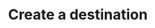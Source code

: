 ---
# -------------------------- #
#      ENDPOINT DETAILS      #
# -------------------------- #

product-type: "connect"
content-type: "api-endpoint"
endpoint: "destinations"
key: "create-a-destination"
version: "4"


# -------------------------- #
#       METHOD DETAILS       #
# -------------------------- #

title: "Create a destination"
method: "post"
short-url: |
  /v{{ endpoint.version }}{{ object.endpoint-url }}
full-url: |
  {{ api.base-url }}{{ endpoint.short-url | flatify }}
short: "{{ api.core-objects.destinations.create.short }}"
description: |
  {{ api.core-objects.destinations.create.description | flatify }}

  Refer to the [Destination and source API availability reference]({{ link.connect.guides.connection-reference | prepend: site.baseurl | append: "#destinations-api-availability" }}) for info on the destinations that are available in the API.


# -------------------------- #
#       METHOD ARGUMENTS     #
# -------------------------- #

arguments:
  - name: "type"
    required: true
    type: "string"
    description: "{{ connect.common.attributes.destination-type | flatify }}"

  - name: "properties"
    required: true
    type: "object"
    description: "A [Destination Form Property object]({{ api.form-properties.destination-forms.section }}) corresponding to the value of `type`."


# -------------------------- #
#           RETURNS          #
# -------------------------- #

returns: |
  If successful, the API will return a status of `200 OK` and a [Destination object]({{ api.core-objects.destinations.object }}) with a `report_card` property.

  The `report_card` property contains the [Destination Report Card object]({{ api.data-structures.report-cards.destination.section }}) for the destination's configuration status.


# ------------------------------ #
#   EXAMPLE REQUEST & RESPONSES  #
# ------------------------------ #

examples:
  - type: "Request"
    language: "json"
    code: |
      curl -X {{ endpoint.method | upcase }} {{ endpoint.full-url | flatify | strip_newlines }} \
           -H "Authorization: Bearer <ACCESS_TOKEN>" \
           -H "Content-Type: application/json" \
           -d "{
                "type":"postgres",
                "properties": {
                  "host":"<HOST>",
                  "port":"5432",
                  "username":"stitch",
                  "database":"demni2mf59dt10",
                  "password":"<PASSWORD>",
                  "ssl":false
                  }
               }"


  - type: "Response"
    language: "json"
    code: |
      {
        "properties": {
          "database": "demni2mf59dt10",
          "encryption_type": "none",
          "host": "<HOST>",
          "port": "5432",
          "ssl": "true",
          "status": "1",
          "username": "stitch"
        },
        "updated_at": "2019-05-24T18:04:08Z",
        "name": "Default Warehouse",
        "type": "postgres",
        "deleted_at": null,
        "system_paused_at": null,
        "stitch_client_id": 116078,
        "paused_at": null,
        "id": 155582,
        "display_name": null,
        "created_at": "2019-05-24T18:03:50Z",
        "report_card": {
          "type": "postgres",
          "current_step": 2,
          "current_step_type": "fully_configured",
          "steps": [
            {
              "type": "form",
              "properties": [
                {
                  "name": "database",
                  "is_required": true,
                  "is_credential": false,
                  "system_provided": false,
                  "property_type": "user_provided",
                  "json_schema": {
                    "type": "string"
                  },
                  "provided": true
                },
                {
                  "name": "encryption_host",
                  "is_required": false,
                  "is_credential": false,
                  "system_provided": false,
                  "property_type": "user_provided",
                  "json_schema": {
                    "anyOf": [
                      {
                        "type": "string",
                        "format": "ipv4"
                      },
                      {
                        "type": "string",
                        "format": "ipv6"
                      },
                      {
                        "type": "string",
                        "format": "hostname"
                      }
                    ]
                  },
                  "provided": false
                },
                {
                  "name": "encryption_port",
                  "is_required": false,
                  "is_credential": false,
                  "system_provided": false,
                  "property_type": "user_provided",
                  "json_schema": {
                    "type": "string",
                    "pattern": "^\\d+$"
                  },
                  "provided": false
                },
                {
                  "name": "encryption_type",
                  "is_required": true,
                  "is_credential": false,
                  "system_provided": false,
                  "property_type": "user_provided",
                  "json_schema": {
                    "type": "string",
                    "pattern": "^(ssh|none)$"
                  },
                  "provided": true
                },
                {
                  "name": "encryption_username",
                  "is_required": false,
                  "is_credential": false,
                  "system_provided": false,
                  "property_type": "user_provided",
                  "json_schema": {
                    "type": "string"
                  },
                  "provided": false
                },
                {
                  "name": "host",
                  "is_required": true,
                  "is_credential": false,
                  "system_provided": false,
                  "property_type": "user_provided",
                  "json_schema": {
                    "anyOf": [
                      {
                        "type": "string",
                        "format": "ipv4"
                      },
                      {
                        "type": "string",
                        "format": "ipv6"
                      },
                      {
                        "type": "string",
                        "format": "hostname"
                      }
                    ]
                  },
                  "provided": true
                },
                {
                  "name": "password",
                  "is_required": true,
                  "is_credential": true,
                  "system_provided": false,
                  "property_type": "user_provided",
                  "json_schema": {
                    "type": "string"
                  },
                  "provided": true
                },
                {
                  "name": "port",
                  "is_required": true,
                  "is_credential": false,
                  "system_provided": false,
                  "property_type": "user_provided",
                  "json_schema": {
                    "type": "string",
                    "pattern": "^\\d+$"
                  },
                  "provided": true
                },
                {
                  "name": "ssl",
                  "is_required": true,
                  "is_credential": false,
                  "system_provided": false,
                  "property_type": "user_provided",
                  "json_schema": {
                    "type": "boolean"
                  },
                  "provided": true
                },
                {
                  "name": "sslrootcert",
                  "is_required": false,
                  "is_credential": false,
                  "system_provided": false,
                  "property_type": "user_provided",
                  "json_schema": {
                    "type": "string"
                  },
                  "provided": false
                },
                {
                  "name": "username",
                  "is_required": true,
                  "is_credential": false,
                  "system_provided": false,
                  "property_type": "user_provided",
                  "json_schema": {
                    "type": "string"
                  },
                  "provided": true
                }
              ]
            },
            {
              "type": "fully_configured",
              "properties": []
            }
          ]
        }
      }

  - type: "Errors"
---